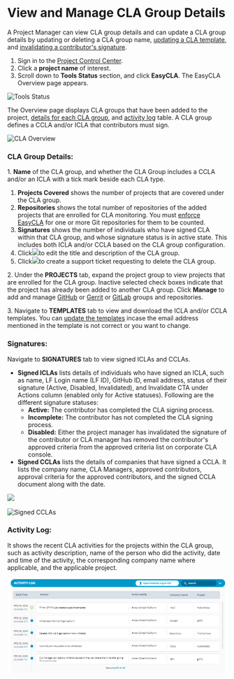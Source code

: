 # View and Manage CLA Group Details

A Project Manager can view CLA group details and can update a CLA group details by updating or deleting a CLA group name, [updating a CLA template](update-template.md), and [invalidating a contributor's signature](invalidate-a-contributors-signature.md).

1. Sign in to the [Project Control Center](https://projectadmin.lfx.linuxfoundation.org).
2. Click a **project name** of interest.
3. Scroll down to **Tools Status** section, and click **EasyCLA**. The EasyCLA Overview page appears.

![Tools Status](https://files.gitbook.com/v0/b/gitbook-legacy-files/o/assets%2F-M2DCN9UgoRgMEkgnLyP%2F-MYL76gRXl7OC0uMczgL%2F-MYL8B6xQwTBjV-bvxBl%2Ftools%20status%20tab.png?alt=media\&token=c1fee7b7-6cf2-4e79-8796-d311043d987e)

The Overview page displays CLA groups that have been added to the project, [details for each CLA group](view-and-manage-cla-group-details.md#cla-group-details), and [activity log](view-and-manage-cla-group-details.md#activity-log) table. A CLA group defines a CCLA and/or ICLA that contributors must sign.

![CLA Overview](https://files.gitbook.com/v0/b/gitbook-legacy-files/o/assets%2F-M2DCN9UgoRgMEkgnLyP%2F-McSyoQ63waT5Zy3vINd%2F-MRdokxOKgWL83g31xcj%2Fcla%20overview.png?alt=media\&token=3047926e-e603-439b-991d-dcc2651a6e14)

### CLA Group Details: <a href="#cla-group-details" id="cla-group-details"></a>

1\. **Name** of the CLA group, and whether the CLA Group includes a CCLA and/or an ICLA with a tick mark beside each CLA type.

1. **Projects Covered** shows the number of projects that are covered under the CLA group.
2. **Repositories** shows the total number of repositories of the added projects that are enrolled for CLA monitoring. You must [enforce EasyCLA](enforce-or-remove-cla-mechanism.md) for one or more Git repositories for them to be counted.
3. **Signatures** shows the number of individuals who have signed CLA within that CLA group, and whose signature status is in active state. This includes both ICLA and/or CCLA based on the CLA group configuration.
4. Click![](https://files.gitbook.com/v0/bgitbook-legacy-files/o/assets%2F-M2DCN9UgoRgMEkgnLyP%2F-MMtuFseEUFUva2iGsvQ%2F-MMu0RrZNxmtvISo9j1B%2Fedit%20CTA.png?alt=media\&token=272b442e-ea97-42c8-be45-93d6c068fd99)to edit the title and description of the CLA group.
5. Click![](https://files.gitbook.com/v0/b/gitbook-legacy-files/o/assets%2F-M2DCN9UgoRgMEkgnLyP%2F-M9WNn7lqBje4DX2Irn-%2F-M9Y5z1DnSglCZbaXzg0%2Fdelete%20icon.png?alt=media\&token=2333c400-d6bf-4c6e-93e9-52d4c00113d9)to create a support ticket requesting to delete the CLA group.

2\. Under the **PROJECTS** tab, expand the project group to view projects that are enrolled for the CLA group. Inactive selected check boxes indicate that the project has already been added to another CLA group. Click **Manage** to add and manage [GitHub](add-and-manage-github-organizations.md) or [Gerrit](add-and-manage-gerrit-organizations.md) or [GitLab](add-and-manage-gitlab-groups.md) groups and repositories.

3\. Navigate to **TEMPLATES** tab to view and download the ICLA and/or CCLA templates. You can [update the templates](update-template.md) incase the email address mentioned in the template is not correct or you want to change.

### Signatures: <a href="#signatures" id="signatures"></a>

Navigate to **SIGNATURES** tab to view signed ICLAs and CCLAs.

* **Signed ICLAs** lists details of individuals who have signed an ICLA, such as name, LF Login name (LF ID), GitHub ID, email address, status of their signature (Active, Disabled, Invalidated), and Invalidate CTA under Actions column (enabled only for Active statuses). Following are the different signature statuses:
  * **Active:** The contributor has completed the CLA signing process.
  * **Incomplete:** The contributor has not completed the CLA signing process.
  * **Disabled:** Either the project manager has invalidated the signature of the contributor or CLA manager has removed the contributor's approved criteria from the approved criteria list on corporate CLA console.
* **Signed CCLAs** lists the details of companies that have signed a CCLA. It lists the company name, CLA Managers, approved contributors, approval criteria for the approved contributors, and the signed CCLA document along with the date.

![](https://files.gitbook.com/v0/b/gitbook-legacy-files/o/assets%2F-M2DCN9UgoRgMEkgnLyP%2F-McSyoQ63waT5Zy3vINd%2F-McU-MgoMo-9loGezlTW%2Fsigned%20iclas.png?alt=media\&token=9eba5fc7-4662-4a78-99b9-b3a4f20d752c)

![Signed CCLAs](https://files.gitbook.com/v0/b/gitbook-legacy-files/o/assets%2F-M2DCN9UgoRgMEkgnLyP%2F-MRcPPKTyDc0YzE6XlMa%2F-MRdqUglRxH-LtYYrbJZ%2Fsigned%20cclas.png?alt=media\&token=210dfba6-bc3f-482c-bd88-5ec9787fd8c6)

### **Activity Log:** <a href="#activity-log" id="activity-log"></a>

It shows the recent CLA activities for the projects within the CLA group, such as activity description, name of the person who did the activity, date and time of the activity, the corresponding company name where applicable, and the applicable project.

![Activity Log](<../../../.gitbook/assets/activity log.png>)
